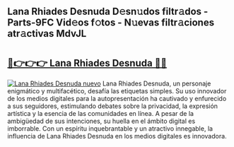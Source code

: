 ## Lana Rhiades Desnuda D𝚎sn𝚞dos filtr𝚊dos - Parts-9FC Vid𝚎os f𝚘tos - N𝚞evas filtr𝚊ciones atr𝚊ctivas MdvJL

# <h2><a href="http://mb683ln.tromn.icu/?c=Lana+Rhiades+Desnuda">🔗👉👉👉 Lana Rhiades Desnuda 🔗🔗</a></h2>

[![Lana Rhiades Desnuda nuevo](https://i.imgur.com/pEAQMta.gif)](http://mb683ln.tromn.icu/?c=Lana+Rhiades+Desnuda)
Lana Rhiades Desnuda, un personaje enigmático y multifacético, desafía las etiquetas simples. Su uso innovador de los medios digitales para la autopresentación ha cautivado y enfurecido a sus seguidores, estimulando debates sobre la privacidad, la expresión artística y la esencia de las comunidades en línea. A pesar de la ambigüedad de sus intenciones, su huella en el ámbito digital es imborrable. Con un espíritu inquebrantable y un atractivo innegable, la influencia de Lana Rhiades Desnuda en los medios digitales es innovadora.
